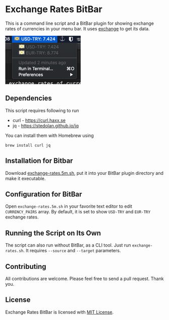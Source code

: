 # Exchange Rates BitBar
This is a command line script and a BitBar plugin for showing exchange rates of currencies in your menu bar. It uses [exchange](https://github.com/makiftutuncu/exchange) to get its data.

<img alt="screenshot" src="https://github.com/makiftutuncu/exchange-bitbar/raw/master/Screenshot.png" />

## Dependencies
This script requires following to run
- curl - https://curl.haxx.se
- jq - https://stedolan.github.io/jq

You can install them with Homebrew using

```
brew install curl jq
```

## Installation for Bitbar
Download [exchange-rates.5m.sh](https://github.com/makiftutuncu/exchange-bitbar/raw/master/exchange-rates.5m.sh), put it into your BitBar plugin directory and make it executable.

## Configuration for BitBar
Open `exchange-rates.5m.sh` in your favorite text editor to edit `CURRENCY_PAIRS` array. By default, it is set to show `USD-TRY` and `EUR-TRY` exchange rates.

## Running the Script on Its Own
The script can also run without BitBar, as a CLI tool. Just run `exchange-rates.sh`. It requires `--source` and `--target` parameters.

## Contributing
All contributions are welcome. Please feel free to send a pull request. Thank you.

## License
Exchange Rates BitBar is licensed with [MIT License](LICENSE.md).
